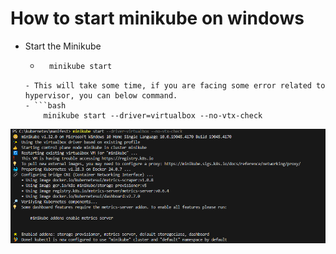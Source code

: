#  How to start minikube on windows
- Start the Minikube 
    - ```bash
        minikube start
    ```
    - This will take some time, if you are facing some error related to hypervisor, you can below command.
    - ```bash
        minikube start --driver=virtualbox --no-vtx-check
    ```
![minikube](../screenshots/minikube_start.PNG?raw=true)